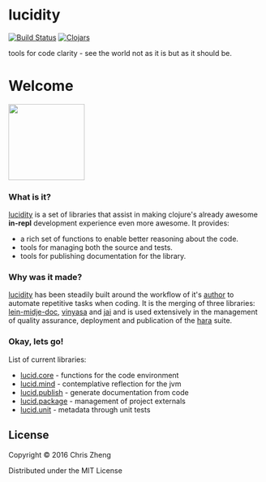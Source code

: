 # lucidity

[![Build Status](https://travis-ci.org/zcaudate/lucidity.png?branch=master)](https://travis-ci.org/im.chit/lucidity)
[![Clojars](https://img.shields.io/clojars/v/zcaudate/lucid.svg)](https://clojars.org/zcaudate/lucid)

tools for code clarity - see the world not as it is but as it should be.

# Welcome

<img src="http://docs.caudate.me/lucidity/img/logo.png" width="150"></img>

### What is it?

[lucidity](https://github.com/zcaudate/lucidity) is a set of libraries that assist in making clojure's already awesome **in-repl** development experience even more awesome. It provides:

- a rich set of functions to enable better reasoning about the code.
- tools for managing both the source and tests.
- tools for publishing documentation for the library.

### Why was it made?

[lucidity](https://github.com/zcaudate/lucidity) has been steadily built around the workflow of it's [author](https://github.com/zcaudate) to automate repetitive tasks when coding. It is the merging of three libraries: [lein-midje-doc](https://github.com/zcaudate/lein-midje-doc), [vinyasa](https://github.com/zcaudate/lucidity/tree/vinyasa) and [jai](https://github.com/zcaudate/jai) and is used extensively in the management of quality assurance, deployment and publication of the [hara](https://github.com/zcaudate/hara) suite.

### Okay, lets go!

List of current libraries:

- [lucid.core](http://docs.caudate.me/lucidity/lucid-core.html) - functions for the code environment
- [lucid.mind](http://docs.caudate.me/lucidity/lucid-mind.html) - contemplative reflection for the jvm
- [lucid.publish](http://docs.caudate.me/lucidity/lucid-publish.html) - generate documentation from code
- [lucid.package](http://docs.caudate.me/lucidity/lucid-space.html) - management of project externals
- [lucid.unit](http://docs.caudate.me/lucidity/lucid-unit.html) - metadata through unit tests

## License

Copyright © 2016 Chris Zheng

Distributed under the MIT License

